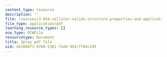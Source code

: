```yaml
---
content_type: resource
description: ''
file: /courses/3-054-cellular-solids-structure-properties-and-applications-spring-2015/eb1884f1976853017add992cff84c345_Btl0HCfSPuU.pdf
file_type: application/pdf
learning_resource_types: []
ocw_type: OCWFile
resourcetype: Document
title: 3play pdf file
uid: eb1884f1-9768-5301-7add-992cff84c345
---
```

